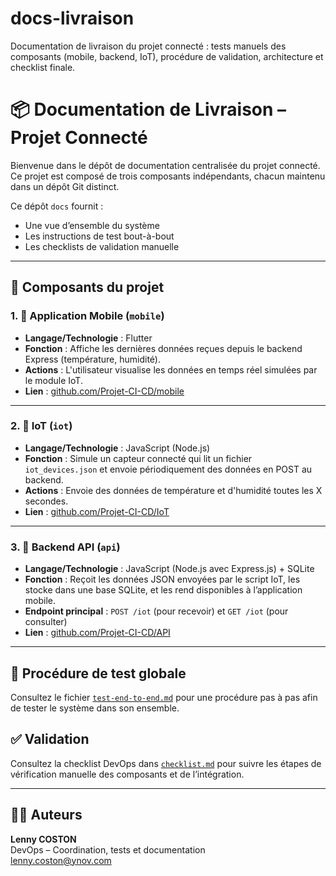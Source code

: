 # docs-livraison
Documentation de livraison du projet connecté : tests manuels des composants (mobile, backend, IoT), procédure de validation, architecture et checklist finale.

# 📦 Documentation de Livraison – Projet Connecté

Bienvenue dans le dépôt de documentation centralisée du projet connecté.  
Ce projet est composé de trois composants indépendants, chacun maintenu dans un dépôt Git distinct.

Ce dépôt `docs` fournit :
- Une vue d’ensemble du système
- Les instructions de test bout-à-bout
- Les checklists de validation manuelle

---

## 🧩 Composants du projet

### 1. 📱 Application Mobile (`mobile`)
- **Langage/Technologie** : Flutter
- **Fonction** : Affiche les dernières données reçues depuis le backend Express (température, humidité).
- **Actions** : L'utilisateur visualise les données en temps réel simulées par le module IoT.
- **Lien** : [github.com/Projet-CI-CD/mobile](https://github.com/Projet-CI-CD/mobile)

---

### 2. 📡 IoT (`iot`)
- **Langage/Technologie** : JavaScript (Node.js)
- **Fonction** : Simule un capteur connecté qui lit un fichier `iot_devices.json` et envoie périodiquement des données en POST au backend.
- **Actions** : Envoie des données de température et d'humidité toutes les X secondes.
- **Lien** : [github.com/Projet-CI-CD/IoT](https://github.com/Projet-CI-CD/IoT)

---

### 3. 🔧 Backend API (`api`)
- **Langage/Technologie** : JavaScript (Node.js avec Express.js) + SQLite
- **Fonction** : Reçoit les données JSON envoyées par le script IoT, les stocke dans une base SQLite, et les rend disponibles à l’application mobile.
- **Endpoint principal** : `POST /iot` (pour recevoir) et `GET /iot` (pour consulter)
- **Lien** : [github.com/Projet-CI-CD/API](https://github.com/Projet-CI-CD/API)

---

## 🧪 Procédure de test globale

Consultez le fichier [`test-end-to-end.md`](./test-end-to-end.md) pour une procédure pas à pas afin de tester le système dans son ensemble.

## ✅ Validation

Consultez la checklist DevOps dans [`checklist.md`](./checklist.md) pour suivre les étapes de vérification manuelle des composants et de l’intégration.

---

## 👨‍💻 Auteurs

**Lenny COSTON**  
DevOps – Coordination, tests et documentation  
lenny.coston@ynov.com

